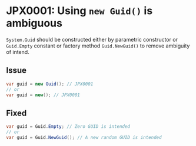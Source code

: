 # JPX0001: Using `new Guid()` is ambiguous

`System.Guid` should be constructed either by parametric constructor or `Guid.Empty` constant or factory method `Guid.NewGuid()` to remove ambiguity of intend.

## Issue
```csharp
var guid = new Guid(); // JPX0001
// or 
var guid = new(); // JPX0001
```
## Fixed
```csharp
var guid = Guid.Empty; // Zero GUID is intended
// or
var guid = Guid.NewGuid(); // A new random GUID is intended
```
